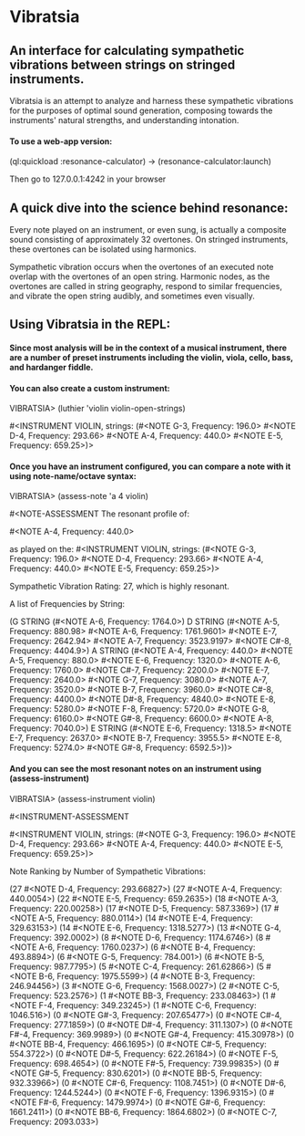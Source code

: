 # Vibratsia

## An interface for calculating sympathetic vibrations between strings on stringed instruments.

Vibratsia is an attempt to analyze and harness these sympathetic vibrations for the purposes
of optimal sound generation, composing towards the instruments' natural strengths, and
understanding intonation.

#### To use a web-app version: 

(ql:quickload :resonance-calculator) -> (resonance-calculator:launch)

Then go to 127.0.0.1:4242 in your browser

## A quick dive into the science behind resonance:

Every note played on an instrument, or even sung, is actually a composite sound consisting
of approximately 32 overtones. On stringed instruments, these overtones can be isolated
using harmonics.

Sympathetic vibration occurs when the overtones of an executed note overlap with the
overtones of an open string. Harmonic nodes, as the overtones are called in string
geography, respond to similar frequencies, and vibrate the open string audibly,
and sometimes even visually. 

## Using Vibratsia in the REPL:

#### Since most analysis will be in the context of a musical instrument, there are a number of preset instruments including the violin, viola, cello, bass, and hardanger fiddle.

#### You can also create a custom instrument:

VIBRATSIA> (luthier 'violin violin-open-strings)

#<INSTRUMENT VIOLIN, strings: (#<NOTE G-3, Frequency: 196.0>
                               #<NOTE D-4, Frequency: 293.66>
                               #<NOTE A-4, Frequency: 440.0>
                               #<NOTE E-5, Frequency: 659.25>)> 
                               
#### Once you have an instrument configured, you can compare a note with it using note-name/octave syntax:

 VIBRATSIA> (assess-note 'a 4 violin)

#<NOTE-ASSESSMENT 
The resonant profile of:

#<NOTE A-4, Frequency: 440.0>
                          
as played on the: 
#<INSTRUMENT VIOLIN, strings: (#<NOTE G-3, Frequency: 196.0>
                               #<NOTE D-4, Frequency: 293.66>
                               #<NOTE A-4, Frequency: 440.0>
                               #<NOTE E-5, Frequency: 659.25>)>

                          
Sympathetic Vibration Rating: 27, which is highly resonant.

                          
A list of Frequencies by String:

(G STRING (#<NOTE A-6, Frequency: 1764.0>) D STRING
 (#<NOTE A-5, Frequency: 880.98> #<NOTE A-6, Frequency: 1761.9601>
  #<NOTE E-7, Frequency: 2642.94> #<NOTE A-7, Frequency: 3523.9197>
  #<NOTE C#-8, Frequency: 4404.9>)
 A STRING
 (#<NOTE A-4, Frequency: 440.0> #<NOTE A-5, Frequency: 880.0>
  #<NOTE E-6, Frequency: 1320.0> #<NOTE A-6, Frequency: 1760.0>
  #<NOTE C#-7, Frequency: 2200.0> #<NOTE E-7, Frequency: 2640.0>
  #<NOTE G-7, Frequency: 3080.0> #<NOTE A-7, Frequency: 3520.0>
  #<NOTE B-7, Frequency: 3960.0> #<NOTE C#-8, Frequency: 4400.0>
  #<NOTE D#-8, Frequency: 4840.0> #<NOTE E-8, Frequency: 5280.0>
  #<NOTE F-8, Frequency: 5720.0> #<NOTE G-8, Frequency: 6160.0>
  #<NOTE G#-8, Frequency: 6600.0> #<NOTE A-8, Frequency: 7040.0>)
 E STRING
 (#<NOTE E-6, Frequency: 1318.5> #<NOTE E-7, Frequency: 2637.0>
  #<NOTE B-7, Frequency: 3955.5> #<NOTE E-8, Frequency: 5274.0>
  #<NOTE G#-8, Frequency: 6592.5>))>

#### And you can see the most resonant notes on an instrument using (assess-instrument)

VIBRATSIA> (assess-instrument violin)

#<INSTRUMENT-ASSESSMENT 
                        
#<INSTRUMENT VIOLIN, strings: (#<NOTE G-3, Frequency: 196.0>
                               #<NOTE D-4, Frequency: 293.66>
                               #<NOTE A-4, Frequency: 440.0>
                               #<NOTE E-5, Frequency: 659.25>)>

Note Ranking by Number of Sympathetic Vibrations:

 (27 #<NOTE D-4, Frequency: 293.66827>)
(27 #<NOTE A-4, Frequency: 440.0054>)
(22 #<NOTE E-5, Frequency: 659.2635>)
(18 #<NOTE A-3, Frequency: 220.00258>)
(17 #<NOTE D-5, Frequency: 587.3369>)
(17 #<NOTE A-5, Frequency: 880.0114>)
(14 #<NOTE E-4, Frequency: 329.63153>)
(14 #<NOTE E-6, Frequency: 1318.5277>)
(13 #<NOTE G-4, Frequency: 392.0002>)
(8 #<NOTE D-6, Frequency: 1174.6746>)
(8 #<NOTE A-6, Frequency: 1760.0237>)
(6 #<NOTE B-4, Frequency: 493.8894>)
(6 #<NOTE G-5, Frequency: 784.001>)
(6 #<NOTE B-5, Frequency: 987.7795>)
(5 #<NOTE C-4, Frequency: 261.62866>)
(5 #<NOTE B-6, Frequency: 1975.5599>)
(4 #<NOTE B-3, Frequency: 246.94456>)
(3 #<NOTE G-6, Frequency: 1568.0027>)
(2 #<NOTE C-5, Frequency: 523.2576>)
(1 #<NOTE BB-3, Frequency: 233.08463>)
(1 #<NOTE F-4, Frequency: 349.23245>)
(1 #<NOTE C-6, Frequency: 1046.516>)
(0 #<NOTE G#-3, Frequency: 207.65477>)
(0 #<NOTE C#-4, Frequency: 277.1859>)
(0 #<NOTE D#-4, Frequency: 311.1307>)
(0 #<NOTE F#-4, Frequency: 369.9989>)
(0 #<NOTE G#-4, Frequency: 415.30978>)
(0 #<NOTE BB-4, Frequency: 466.1695>)
(0 #<NOTE C#-5, Frequency: 554.3722>)
(0 #<NOTE D#-5, Frequency: 622.26184>)
(0 #<NOTE F-5, Frequency: 698.4654>)
(0 #<NOTE F#-5, Frequency: 739.99835>)
(0 #<NOTE G#-5, Frequency: 830.6201>)
(0 #<NOTE BB-5, Frequency: 932.33966>)
(0 #<NOTE C#-6, Frequency: 1108.7451>)
(0 #<NOTE D#-6, Frequency: 1244.5244>)
(0 #<NOTE F-6, Frequency: 1396.9315>)
(0 #<NOTE F#-6, Frequency: 1479.9974>)
(0 #<NOTE G#-6, Frequency: 1661.2411>)
(0 #<NOTE BB-6, Frequency: 1864.6802>)
(0 #<NOTE C-7, Frequency: 2093.033>)
>
